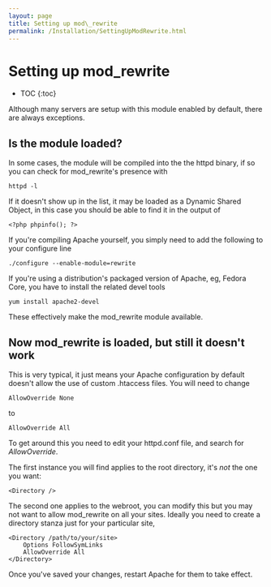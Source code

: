 ```yaml
---
layout: page
title: Setting up mod\_rewrite
permalink: /Installation/SettingUpModRewrite.html
---
```


<!-- Name: Installation/SettingUpModRewrite -->
<!-- Version: 1 -->
<!-- Last-Modified: 2007/01/02 20:38:54 -->
<!-- Author: demian -->
# Setting up mod\_rewrite
* TOC
{:toc}

Although many servers are setup with this module enabled by default, there are always exceptions.

## Is the module loaded?
In some cases, the module will be compiled into the the httpd binary, if so you can check for mod\_rewrite's presence with


	httpd -l

If it doesn't show up in the list, it may be loaded as a Dynamic Shared Object, in this case you should be able to find it in the output of 



	<?php phpinfo(); ?>

If you're compiling Apache yourself, you simply need to add the following to your configure line


	./configure --enable-module=rewrite

If you're using a distribution's packaged version of Apache, eg, Fedora Core, you have to install the related devel tools


	yum install apache2-devel

These effectively make the mod\_rewrite module available.

## Now mod\_rewrite is loaded, but still it doesn't work
This is very typical, it just means your Apache configuration by default doesn't allow the use of custom .htaccess files.  You will need to change 

	AllowOverride None

to

	AllowOverride All


To get around this you need to edit your httpd.conf file, and search for *AllowOverride*.

The first instance you will find applies to the root directory, it's *not* the one you want:


	<Directory />

The second one applies to the webroot, you can modify this but you may not want to allow mod\_rewrite on all your sites.  Ideally you need to create a directory stanza just for your particular site, 


	<Directory /path/to/your/site>
	    Options FollowSymLinks
	    AllowOverride All
	</Directory>

Once you've saved your changes, restart Apache for them to take effect.